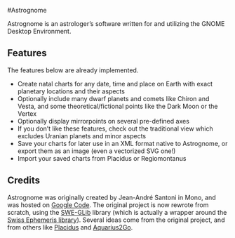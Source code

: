 #Astrognome

Astrognome is an astrologer’s software written for and utilizing the GNOME
Desktop Environment.

## Features

The features below are already implemented.

* Create natal charts for any date, time and place on Earth with exact planetary
  locations and their aspects
* Optionally include many dwarf planets and comets like Chiron and Vesta, and
  some theoretical/fictional points like the Dark Moon or the Vertex
* Optionally display mirrorpoints on several pre-defined axes
* If you don’t like these features, check out the traditional view which
  excludes Uranian planets and minor aspects
* Save your charts for later use in an XML format native to Astrognome, or
  export them as an image (even a vectorized SVG one!)
* Import your saved charts from Placidus or Regiomontanus

## Credits

Astrognome was originally created by Jean-André Santoni in Mono, and was hosted
on [Google Code](https://code.google.com/p/astrognome/). The original project
is now rewrote from scratch, using the
[SWE-GLib](https://github.com/gergelypolonkai/swe-glib) library (which is
actually a wrapper around the [Swiss Ephemeris
library](http://www.astro.com/swisseph/)). Several ideas come from the original
project, and from others like [Placidus](http://placidus.hu/) and
[Aquarius2Go](https://play.google.com/store/apps/details?id=net.wilfinger.aquarius2go).

